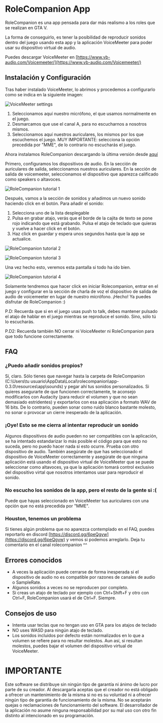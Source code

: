 # RoleCompanion App

RoleCompanion es una app pensada para dar más realismo a los roles que se realizan en GTA V.

La forma de conseguirlo, es tener la posibilidad de reproducir sonidos dentro del juego usando esta app
y la aplicación VoiceMeeter para poder usar su dispositivo virtual de audio.

Puedes descargar VoiceMeeter en [https://www.vb-audio.com/Voicemeeter/](https://www.vb-audio.com/Voicemeeter/)

## Instalación y Configuración

Tras haber instalado VoiceMeeter, lo abrimos y procedemos a configurarlo como se indica en la siguiente imagen:

![VoiceMeeter settings](https://github.com/frozenfangkb/rolecompanion/blob/master/image/voicetuto.png "VoiceMeeter settings")

1. Seleccionamos aquí nuestro micrófono, el que usamos normalmente en el juego.
2. Desmarcamos que use el canal A, para no escucharnos a nosotros mismos.
3. Seleccionamos aquí nuestros auriculares, los mismos por los que escuchemos el juego. MUY IMPORTANTE: selecciona la opción precedida por "MME", de lo contrario no escucharás el juego.

Ahora instalamos RoleCompanion descargando la última versión desde [aquí](https://github.com/frozenfangkb/rolecompanion/releases)

Primero, configuramos los dispositivos de audio. En la sección de auriculares de salida, seleccionamos nuestros auriculares.
En la sección de salida de voicemeeter, seleccionamos el dispositivo que aparezca calificado como speakers o altavoces.

![RoleCompanion tutorial 1](https://github.com/frozenfangkb/rolecompanion/blob/master/image/RCtuto1.PNG "RoleCompanion tutorial 1")

Después, vamos a la sección de sonidos y añadimos un nuevo sonido haciendo click en el botón. Para añadir el sonido:

1. Selecciona uno de la lista desplegable
2. Pulsa en grabar atajo, verás que el borde de la cajita de texto se pone rojo indicando que está grabando. Pulsa el atajo de teclado que quieras y vuelve a hacer click en el botón.
3. Haz click en guardar y espera unos segundos hasta que la app se actualice.

![RoleCompanion tutorial 2](https://github.com/frozenfangkb/rolecompanion/blob/master/image/RCtuto2.png "RoleCompanion tutorial 2")

![RoleCompanion tutorial 3](https://github.com/frozenfangkb/rolecompanion/blob/master/image/RCtuto3.png "RoleCompanion tutorial 3")

Una vez hecho esto, veremos esta pantalla si todo ha ido bien.

![RoleCompanion tutorial 4](https://github.com/frozenfangkb/rolecompanion/blob/master/image/RCtuto4.png "RoleCompanion tutorial 4")

Solamente tendremos que hacer click en iniciar Rolecompanion, entrar en el juego y configurar en la sección de charla de voz el dispositivo de salida de audio de voicemeeter
en lugar de nuestro micrófono. ¡Hecho! Ya puedes disfrutar de RoleCompanion :)

P.D: Recuerda que si en el juego usas push to talk, debes mantener pulsado el atajo de hablar en el juego mientras se reproduce el sonido. Sino, sólo tú lo escucharás.

P.D2: Recuerda también NO cerrar ni VoiceMeeter ni RoleCompanion para que todo funcione correctamente.

## FAQ

### ¿Puedo añadir sonidos propios?

Sí, claro. Sólo tienes que navegar hasta la carpeta de RoleCompanion (C:\\Users\\tu usuario\\AppData\\Local\\rolecompanion\\app-0.3.0\\resources\\app\\sounds) y pegar ahí tus sonidos personalizados.
Si quieres asegurarte de que funcionen correctamente, te aconsejo modificarlos con Audacity (para reducir el volumen y que no sean demasiado estridentes) y exportarlos con esa aplicación
a formato WAV de 16 bits. De lo contrario, pueden sonar como ruido blanco bastante molesto, no sonar o provocar un cierre inesperado de la aplicación.

### ¡Oye! Esto se me cierra al intentar reproducir un sonido

Algunos dispositivos de audio pueden no ser compatibles con la aplicación, se ha intentado estandarizar lo más posible el código para que esto no suceda, pero no puedo hacer nada si esto ocurre. Prueba con otro dispositivo de audio. También asegúrate de que has seleccionado el dispositivo de VoiceMeeter correctamente y asegúrate de que ninguna aplicación está usando el dispositivo virtual de
VoiceMeeter que se puede seleccionar como altavoces, ya que la aplicación tomará control exclusivo del dispositivo virtal que nosotros intentamos usar para reproducir el sonido.

### No escucho los sonidos de la app, pero el resto de la gente si :(

Puede que hayas seleccionado en VoiceMeeter tus auriculares con una opción que no está precedida por "MME".

### Houston, tenemos un problema

Si tienes algún problema que no aparezca contemplado en el FAQ, puedes reportarlo en discord [https://discord.gg/6peQgyw](https://discord.gg/6peQgyw) y vemos si podemos arreglarlo. Deja tu comentario en el canal rolecompanion ^^

## Errores conocidos

* A veces la aplicación puede cerrarse de forma inesperada si el dispositivo de audio no es compatible por razones de canales de audio o SampleRate.
* Algunos sonidos a veces no se reproducen por completo.
* Si creas un atajo de teclado por ejemplo con Ctrl+Shift+F y otro con Ctrl+F, RoleCompanion usará el de Ctrl+F. Siempre.

## Consejos de uso

* Intenta usar teclas que no tengan uso en GTA para los atajos de teclado
* NO uses WASD para ningún atajo de teclado.
* Los sonidos incluidos por defecto están normalizados en lo que a volumen se refiere para no resultar molestos. Aun así, si resultan molestos, puedes bajar el volumen del dispositivo virtual de VoiceMeeter.

# IMPORTANTE

Este software se distribuye sin ningún tipo de garantía ni ánimo de lucro por parte de su creador. Al descargarla aceptas que el creador no está obligado a ofrecer un mantenimiento de la misma si no es su voluntad ni a ofrecer ningún tipo de garantía de funcionamiento de la misma. No se aceptarán quejas o reclamaciones de funcionamiento del software. El desarrollador de la aplicación no asume ninguna responsabilidad por su mal uso con otro fin distinto al intencionado en su programación.
